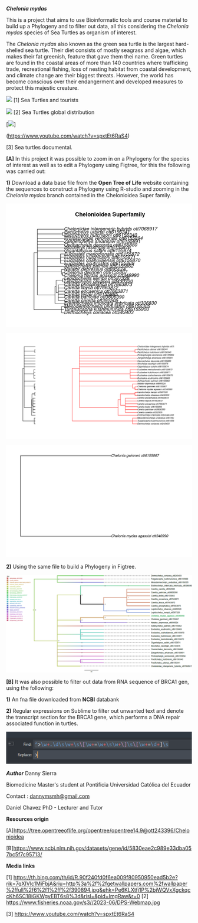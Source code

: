 ***Chelonia mydas***

This is a project that aims to use Bioinformatic tools and course material to build up a Phylogeny and to filter out data, all this considering the *Chelonia mydas* species of Sea Turtles as organism of interest.

The *Chelonia mydas* also known as the green sea turtle is the largest hard-shelled sea turtle. Their diet consists of mostly seagrass and algae, which makes their fat greenish, feature that gave them thei name. 
Green turtles are found in the coastal areas of more than 140 countries where trafficking trade, recreational fishing, loss of nesting habitat from coastal development, and climate change are their biggest threats. However, the world has become conscious over their endangerment and developed measures to protect this majestic creature. 


![](https://th.bing.com/th/id/R.90f240fd0f6ea009f80950950ead5b2e?rik=7qXIVlc1MiFbjA&riu=http%3a%2f%2fgetwallpapers.com%2fwallpaper%2ffull%2f6%2f1%2ff%2f390894.jpg&ehk=Pe6KLXtfj1P%2bjWQVxXgckqccKh6SC18iGKWgvEBT6s8%3d&risl=&pid=ImgRaw&r=0) 
[1] Sea Turtles and tourists 


![](https://www.fisheries.noaa.gov/s3//2023-06/DPS-Webmap.jpg) 
[2] Sea Turtles global distribution



[![ ](https://img.youtube.com/vi/spxtEt6RaS4/0.jpg)]


(https://www.youtube.com/watch?v=spxtEt6RaS4) 


[3] Sea turtles documental.



**[A]** In this project it was possible to zoom in on a Phylogeny for the species of interest as well as to  edit a Phylogeny using Figtree, for this the following was carried out: 


**1)** Download a data base file from the **Open Tree of Life** website containing the sequences to construct a Phylogeny using R-studio and zooming in the *Chelonia mydas* branch contained in the Chelonioidea Super family. 

![Chelonioidea Superfamily](results/Chelonioideasuperfamily.png?raw=true)


![Label tips for Chelonioidea Superfamily](results/labeltips.png?raw=true)

![Chelonia mydas zoom in](results/Cheloniamydas.png?raw=true)




**2)** Using the same file to build a Phylogeny in Figtree.


![Figtree phylogeny tree](results/Figtree.png?raw=true)


**[B]** It was also possible to filter out data from RNA sequence of BRCA1 gen, using the following:

**1)** An fna file downloaded from **NCBI** databank

**2)** Regular expressions on Sublime to filter out unwanted text and denote the transcript section for the BRCA1 gene, which performs a DNA repair associated function in turtles.  

![Regular expression applied](results/Regularexpression.png?raw=true)


***Author***
Danny Sierra

Biomedicine Master's student at Pontificia Universidad Católica del Ecuador 

Contact : dannymsmh@gmail.com

Daniel Chavez PhD - Lecturer and Tutor



**Resources origin** 


[A]https://tree.opentreeoflife.org/opentree/opentree14.9@ott243396/Chelonioidea

[B]https://www.ncbi.nlm.nih.gov/datasets/gene/id/5830eae2c989e33dba057bc5f7c95713/


**Media links** 


[1] https://th.bing.com/th/id/R.90f240fd0f6ea009f80950950ead5b2e?rik=7qXIVlc1MiFbjA&riu=http%3a%2f%2fgetwallpapers.com%2fwallpaper%2ffull%2f6%2f1%2ff%2f390894.jpg&ehk=Pe6KLXtfj1P%2bjWQVxXgckqccKh6SC18iGKWgvEBT6s8%3d&risl=&pid=ImgRaw&r=0
[2] https://www.fisheries.noaa.gov/s3//2023-06/DPS-Webmap.jpg

[3] https://www.youtube.com/watch?v=spxtEt6RaS4

